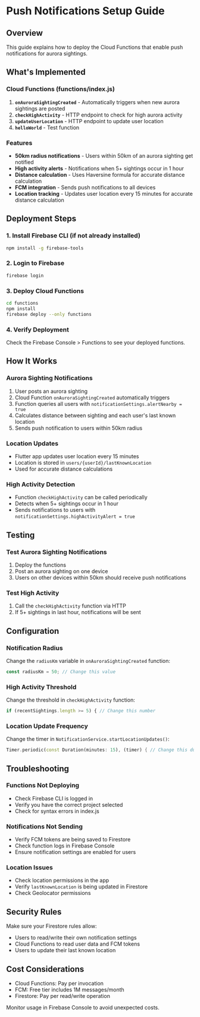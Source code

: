 # Push Notifications Setup Guide

## Overview
This guide explains how to deploy the Cloud Functions that enable push notifications for aurora sightings.

## What's Implemented

### Cloud Functions (functions/index.js)
1. **`onAuroraSightingCreated`** - Automatically triggers when new aurora sightings are posted
2. **`checkHighActivity`** - HTTP endpoint to check for high aurora activity
3. **`updateUserLocation`** - HTTP endpoint to update user location
4. **`helloWorld`** - Test function

### Features
- **50km radius notifications** - Users within 50km of an aurora sighting get notified
- **High activity alerts** - Notifications when 5+ sightings occur in 1 hour
- **Distance calculation** - Uses Haversine formula for accurate distance calculation
- **FCM integration** - Sends push notifications to all devices
- **Location tracking** - Updates user location every 15 minutes for accurate distance calculation

## Deployment Steps

### 1. Install Firebase CLI (if not already installed)
```bash
npm install -g firebase-tools
```

### 2. Login to Firebase
```bash
firebase login
```

### 3. Deploy Cloud Functions
```bash
cd functions
npm install
firebase deploy --only functions
```

### 4. Verify Deployment
Check the Firebase Console > Functions to see your deployed functions.

## How It Works

### Aurora Sighting Notifications
1. User posts an aurora sighting
2. Cloud Function `onAuroraSightingCreated` automatically triggers
3. Function queries all users with `notificationSettings.alertNearby = true`
4. Calculates distance between sighting and each user's last known location
5. Sends push notification to users within 50km radius

### Location Updates
- Flutter app updates user location every 15 minutes
- Location is stored in `users/{userId}/lastKnownLocation`
- Used for accurate distance calculations

### High Activity Detection
- Function `checkHighActivity` can be called periodically
- Detects when 5+ sightings occur in 1 hour
- Sends notifications to users with `notificationSettings.highActivityAlert = true`

## Testing

### Test Aurora Sighting Notifications
1. Deploy the functions
2. Post an aurora sighting on one device
3. Users on other devices within 50km should receive push notifications

### Test High Activity
1. Call the `checkHighActivity` function via HTTP
2. If 5+ sightings in last hour, notifications will be sent

## Configuration

### Notification Radius
Change the `radiusKm` variable in `onAuroraSightingCreated` function:
```javascript
const radiusKm = 50; // Change this value
```

### High Activity Threshold
Change the threshold in `checkHighActivity` function:
```javascript
if (recentSightings.length >= 5) { // Change this number
```

### Location Update Frequency
Change the timer in `NotificationService.startLocationUpdates()`:
```dart
Timer.periodic(const Duration(minutes: 15), (timer) { // Change this duration
```

## Troubleshooting

### Functions Not Deploying
- Check Firebase CLI is logged in
- Verify you have the correct project selected
- Check for syntax errors in index.js

### Notifications Not Sending
- Verify FCM tokens are being saved to Firestore
- Check function logs in Firebase Console
- Ensure notification settings are enabled for users

### Location Issues
- Check location permissions in the app
- Verify `lastKnownLocation` is being updated in Firestore
- Check Geolocator permissions

## Security Rules

Make sure your Firestore rules allow:
- Users to read/write their own notification settings
- Cloud Functions to read user data and FCM tokens
- Users to update their last known location

## Cost Considerations

- Cloud Functions: Pay per invocation
- FCM: Free tier includes 1M messages/month
- Firestore: Pay per read/write operation

Monitor usage in Firebase Console to avoid unexpected costs. 